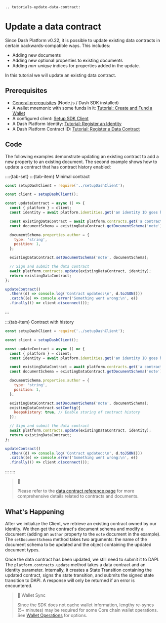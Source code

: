 ```{eval-rst}
.. tutorials-update-data-contract:
```

# Update a data contract

Since Dash Platform v0.22, it is possible to update existing data contracts in certain backwards-compatible ways. This includes:

* Adding new documents
* Adding new optional properties to existing documents
* Adding _non-unique_ indices for properties added in the update.

In this tutorial we will update an existing data contract.

## Prerequisites

* [General prerequisites](../../tutorials/introduction.md#prerequisites) (Node.js / Dash SDK installed)
* A wallet mnemonic with some funds in it: [Tutorial: Create and Fund a Wallet](../../tutorials/create-and-fund-a-wallet.md)
* A configured client: [Setup SDK Client](../setup-sdk-client.md)
* A Dash Platform Identity: [Tutorial: Register an Identity](../../tutorials/identities-and-names/register-an-identity.md)
* A Dash Platform Contract ID: [Tutorial: Register a Data Contract](../../tutorials/contracts-and-documents/register-a-data-contract.md)

## Code

The following examples demonstrate updating an existing contract to add a new property to an existing document. The second example shows how to update a contract that has contract history enabled:

::::{tab-set}
:::{tab-item} Minimal contract
```javascript
const setupDashClient = require('../setupDashClient');

const client = setupDashClient();

const updateContract = async () => {
  const { platform } = client;
  const identity = await platform.identities.get('an identity ID goes here');

  const existingDataContract = await platform.contracts.get('a contract ID goes here');
  const documentSchema = existingDataContract.getDocumentSchema('note');

  documentSchema.properties.author = {
    type: 'string',
    position: 1,
  };

  existingDataContract.setDocumentSchema('note', documentSchema);

  // Sign and submit the data contract
  await platform.contracts.update(existingDataContract, identity);
  return existingDataContract;
};

updateContract()
  .then((d) => console.log('Contract updated:\n', d.toJSON()))
  .catch((e) => console.error('Something went wrong:\n', e))
  .finally(() => client.disconnect());
```
:::

:::{tab-item} Contract with history
```javascript
const setupDashClient = require('../setupDashClient');

const client = setupDashClient();

const updateContract = async () => {
  const { platform } = client;
  const identity = await platform.identities.get('an identity ID goes here');

  const existingDataContract = await platform.contracts.get('a contract ID goes here');
  const documentSchema = existingDataContract.getDocumentSchema('note');

  documentSchema.properties.author = {
    type: 'string',
    position: 1,
  };

  existingDataContract.setDocumentSchema('note', documentSchema);
  existingDataContract.setConfig({
    keepsHistory: true, // Enable storing of contract history
  });

  // Sign and submit the data contract
  await platform.contracts.update(existingDataContract, identity);
  return existingDataContract;
};

updateContract()
  .then((d) => console.log('Contract updated:\n', d.toJSON()))
  .catch((e) => console.error('Something went wrong:\n', e))
  .finally(() => client.disconnect());
```
:::
::::

> 📘
>
> Please refer to the [data contract reference page](../../reference/data-contracts.md) for more comprehensive details related to contracts and documents.

## What's Happening

After we initialize the Client, we retrieve an existing contract owned by our identity. We then get the contract's document schema and modify a document (adding an `author` property to the `note` document in the example). The `setDocumentSchema` method takes two arguments: the name of the document schema to be updated and the object containing the updated document types.

Once the data contract has been updated, we still need to submit it to DAPI. The `platform.contracts.update` method takes a data contract and an identity parameter. Internally, it creates a State Transition containing the updated contract, signs the state transition, and submits the signed state transition to DAPI. A response will only be returned if an error is encountered.

> 📘 Wallet Sync
>
> Since the SDK does not cache wallet information, lengthy re-syncs (5+ minutes) may be required for some Core chain wallet operations. See [Wallet Operations](../setup-sdk-client.md#wallet-operations) for options.
